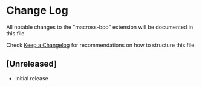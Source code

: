 # Change Log

All notable changes to the "macross-boo" extension will be documented in this file.

Check [Keep a Changelog](http://keepachangelog.com/) for recommendations on how to structure this file.

## [Unreleased]

- Initial release